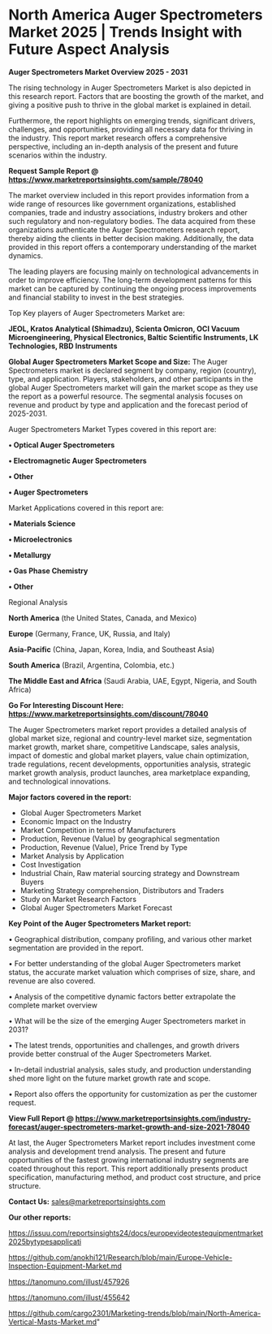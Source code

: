 # North America Auger Spectrometers Market 2025 | Trends Insight with Future Aspect Analysis

<Strong> Auger Spectrometers Market Overview 2025 - 2031</strong>

The rising technology in Auger Spectrometers Market is also depicted in this research report. Factors that are boosting the growth of the market, and giving a positive push to thrive in the global market is explained in detail.

Furthermore, the report highlights on emerging trends, significant drivers, challenges, and opportunities, providing all necessary data for thriving in the industry. This report market research offers a comprehensive perspective, including an in-depth analysis of the present and future scenarios within the industry.

<strong>Request Sample Report @ <a href=https://www.marketreportsinsights.com/sample/78040>https://www.marketreportsinsights.com/sample/78040</a></strong>

The market overview included in this report provides information from a wide range of resources like government organizations, established companies, trade and industry associations, industry brokers and other such regulatory and non-regulatory bodies. The data acquired from these organizations authenticate the Auger Spectrometers research report, thereby aiding the clients in better decision making. Additionally, the data provided in this report offers a contemporary understanding of the market dynamics.

The leading players are focusing mainly on technological advancements in order to improve efficiency. The long-term development patterns for this market can be captured by continuing the ongoing process improvements and financial stability to invest in the best strategies.

Top Key players of Auger Spectrometers Market are:

<strong>JEOL, Kratos Analytical (Shimadzu), Scienta Omicron, OCI Vacuum Microengineering, Physical Electronics, Baltic Scientific Instruments, LK Technologies, RBD Instruments</strong>

<strong><b>Global Auger Spectrometers Market Scope and Size:</b></strong>
The Auger Spectrometers market is declared segment by company, region (country), type, and application. Players, stakeholders, and other participants in the global Auger Spectrometers market will gain the market scope as they use the report as a powerful resource. The segmental analysis focuses on revenue and product by type and application and the forecast period of 2025-2031.

Auger Spectrometers Market Types covered in this report are:

<strong>• Optical Auger Spectrometers

• Electromagnetic Auger Spectrometers

• Other

• Auger Spectrometers</strong>

Market Applications covered in this report are:

<strong>• Materials Science

• Microelectronics

• Metallurgy

• Gas Phase Chemistry

• Other</strong> 

Regional Analysis

<strong>North America</strong> (the United States, Canada, and Mexico)

<strong>Europe</strong> (Germany, France, UK, Russia, and Italy)

<strong>Asia-Pacific</strong> (China, Japan, Korea, India, and Southeast Asia)

<strong>South America</strong> (Brazil, Argentina, Colombia, etc.)

<strong>The Middle East and Africa</strong> (Saudi Arabia, UAE, Egypt, Nigeria, and South Africa)

<strong>Go For Interesting Discount Here: <a href=https://www.marketreportsinsights.com/discount/78040>https://www.marketreportsinsights.com/discount/78040</a></strong>

The Auger Spectrometers market report provides a detailed analysis of global market size, regional and country-level market size, segmentation market growth, market share, competitive Landscape, sales analysis, impact of domestic and global market players, value chain optimization, trade regulations, recent developments, opportunities analysis, strategic market growth analysis, product launches, area marketplace expanding, and technological innovations.

<strong><b>Major factors covered in the report:</b></strong>
<ul>
  <li>Global Auger Spectrometers Market </li>
  <li>Economic Impact on the Industry</li>
  <li>Market Competition in terms of Manufacturers</li>
  <li>Production, Revenue (Value) by geographical segmentation</li>
  <li>Production, Revenue (Value), Price Trend by Type</li>
  <li>Market Analysis by Application</li>
  <li>Cost Investigation</li>
  <li>Industrial Chain, Raw material sourcing strategy and Downstream Buyers</li>
  <li>Marketing Strategy comprehension, Distributors and Traders</li>
  <li>Study on Market Research Factors</li>
  <li>Global Auger Spectrometers Market Forecast</li>
</ul>

<strong><b>Key Point of the Auger Spectrometers Market report:</b></strong>

• Geographical distribution, company profiling, and various other market segmentation are provided in the report.

• For better understanding of the global Auger Spectrometers market status, the accurate market valuation which comprises of size, share, and revenue are also covered.

• Analysis of the competitive dynamic factors better extrapolate the complete market overview

• What will be the size of the emerging Auger Spectrometers market in 2031?

• The latest trends, opportunities and challenges, and growth drivers provide better construal of the Auger Spectrometers Market.

• In-detail industrial analysis, sales study, and production understanding shed more light on the future market growth rate and scope.

• Report also offers the opportunity for customization as per the customer request.

<strong><b>View Full Report @ <a href=https://www.marketreportsinsights.com/industry-forecast/auger-spectrometers-market-growth-and-size-2021-78040>https://www.marketreportsinsights.com/industry-forecast/auger-spectrometers-market-growth-and-size-2021-78040</a></b></strong>


At last, the Auger Spectrometers Market report includes investment come analysis and development trend analysis. The present and future opportunities of the fastest growing international industry segments are coated throughout this report. This report additionally presents product specification, manufacturing method, and product cost structure, and price structure.

<strong>Contact Us:</strong>
sales@marketreportsinsights.com

<strong>Our other reports:</strong>

<a href=https://issuu.com/reportsinsights24/docs/europevideotestequipmentmarket2025bytypesapplicati>https://issuu.com/reportsinsights24/docs/europevideotestequipmentmarket2025bytypesapplicati</a>

<a href=https://github.com/anokhi121/Research/blob/main/Europe-Vehicle-Inspection-Equipment-Market.md>https://github.com/anokhi121/Research/blob/main/Europe-Vehicle-Inspection-Equipment-Market.md</a>

<a href=https://tanomuno.com/illust/457926>https://tanomuno.com/illust/457926</a>

<a href=https://tanomuno.com/illust/455642>https://tanomuno.com/illust/455642</a>

<a href=https://github.com/cargo2301/Marketing-trends/blob/main/North-America-Vertical-Masts-Market.md>https://github.com/cargo2301/Marketing-trends/blob/main/North-America-Vertical-Masts-Market.md</a>"
